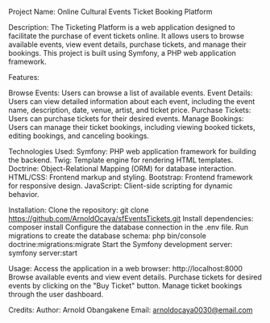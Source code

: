 Project Name: Online Cultural Events Ticket Booking Platform

Description:
The Ticketing Platform is a web application designed to facilitate the purchase of event tickets online. It allows users to browse available events, view event details, purchase tickets, and manage their bookings. This project is built using Symfony, a PHP web application framework.

Features:

Browse Events: Users can browse a list of available events.
Event Details: Users can view detailed information about each event, including the event name, description, date, venue, artist, and ticket price.
Purchase Tickets: Users can purchase tickets for their desired events.
Manage Bookings: Users can manage their ticket bookings, including viewing booked tickets, editing bookings, and canceling bookings.

Technologies Used:
Symfony: PHP web application framework for building the backend.
Twig: Template engine for rendering HTML templates.
Doctrine: Object-Relational Mapping (ORM) for database interaction.
HTML/CSS: Frontend markup and styling.
Bootstrap: Frontend framework for responsive design.
JavaScript: Client-side scripting for dynamic behavior.

Installation:
Clone the repository: git clone https://github.com/ArnoldOcaya/sfEventsTickets.git
Install dependencies: composer install
Configure the database connection in the .env file.
Run migrations to create the database schema: php bin/console doctrine:migrations:migrate
Start the Symfony development server: symfony server:start

Usage:
Access the application in a web browser: http://localhost:8000
Browse available events and view event details.
Purchase tickets for desired events by clicking on the "Buy Ticket" button.
Manage ticket bookings through the user dashboard.

Credits:
Author: Arnold Obangakene
Email: arnoldocaya0030@email.com
